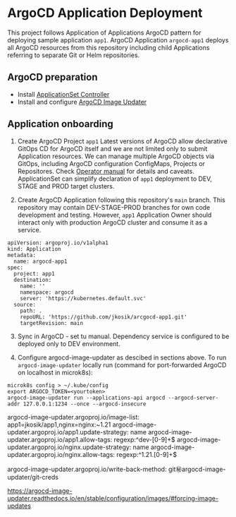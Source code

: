 # ArgoCD Application Deployment
This project follows Application of Applications ArgoCD pattern for deploying sample application `app1`.
ArgoCD Application `argocd-app1` deploys all ArgoCD resources from this repository including child Applications referring to separate Git or Helm repositories.

## ArgoCD preparation
- Install [ApplicationSet Controller](https://argocd-applicationset.readthedocs.io/en/stable/Getting-Started/)
- Install and configure [ArgoCD Image Updater](https://argocd-image-updater.readthedocs.io/en/stable/install/start/)

## Application onboarding
1. Create ArgoCD Project `app1`
Latest versions of ArgoCD allow declarative GitOps CD for ArgoCD itself and we are not limited only to submit Application resources.
We can manage multiple ArgoCD objects via GitOps, including ArgoCD configuration ConfigMaps, Projects or Repositores. Check [Operator manual](https://argo-cd.readthedocs.io/en/latest/operator-manual/declarative-setup/) for details and caveats.
ApplicationSet can simplify declaration of `app1` deployment to DEV, STAGE and PROD target clusters.

2. Create ArgoCD Application following this repository's `main` branch.
This repository may contain DEV-STAGE-PROD branches for own code development and testing. However, `app1` Application Owner should interact only with production ArgoCD cluster and consume it as a service.

```
apiVersion: argoproj.io/v1alpha1
kind: Application
metadata:
  name: argocd-app1
spec:
  project: app1
  destination:
    name: ''
    namespace: argocd
    server: 'https://kubernetes.default.svc'
  source:
    path: .
    repoURL: 'https://github.com/jkosik/arcgocd-app1.git'
    targetRevision: main
```

3. Sync in ArgoCD - set tu manual. Dependency service is configured to be deployed only to DEV environment.

4. Configure argocd-image-updater as descibed in sections above.
To run `argocd-image-updater` locally run (command for port-forwarded ArgoCD on localhost in microk8s):
```
microk8s config > ~/.kube/config
export ARGOCD_TOKEN=<yourtoken>
argocd-image-updater run --applications-api argocd --argocd-server-addr 127.0.0.1:1234 --once --argocd-insecure
```

argocd-image-updater.argoproj.io/image-list: app1=jkosik/app1,nginx=nginx:~1.21
argocd-image-updater.argoproj.io/app1.update-strategy: name
argocd-image-updater.argoproj.io/app1.allow-tags: regexp:^dev-[0-9]+$
argocd-image-updater.argoproj.io/nginx.update-strategy: name
argocd-image-updater.argoproj.io/nginx.allow-tags: regexp:^1.21.[0-9]+$




argocd-image-updater.argoproj.io/write-back-method: git:secret:argocd-image-updater/git-creds

https://argocd-image-updater.readthedocs.io/en/stable/configuration/images/#forcing-image-updates


